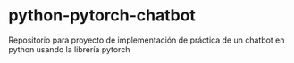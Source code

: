 # python-pytorch-chatbot
Repositorio para proyecto de implementación de práctica de un chatbot en python usando la librería pytorch
